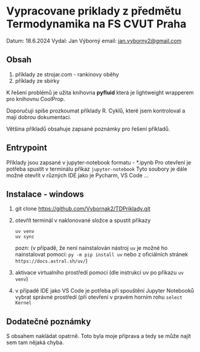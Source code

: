 # Vypracovane priklady z předmětu Termodynamika na FS CVUT Praha

Datum: 18.6.2024
Vydal: Jan Výborný
email: <jan.vyborny2@gmail.com>

## Obsah

1. příklady ze strojar.com - rankinovy oběhy
2. příklady ze sbírky

K řešení problémů je užita knihovna **pyfluid** která je lightweight wrapperem pro knihovnu CoolProp.

Doporučuji spíše prozkoumat příklady R. Cyklů, které jsem kontroloval a mají dobrou dokumentaci.

Většina příkladů obsahuje zapsané poznámky pro řešení příkladů.

## Entrypoint

Příklady jsou zapsané v jupyter-notebook formatu - *.ipynb
Pro otevření je potřeba spustit v terminálu příkaz `jupyter-notebook`
Tyto soubory je dále možné otevřít v různých IDE jako je Pycharm, VS Code ...

## Instalace - windows

1. git clone <https://github.com/Vybornak2/TDPriklady.git>
2. otevřít terminál v naklonované složce a spustit příkazy

   ```
   uv venv
   uv sync
   ```

   pozn: (v případě, že není nainstalován nástroj `uv` je možné ho nainstalovat pomocí:
   `py -m pip install uv` nebo z oficiálních stránek `https://docs.astral.sh/uv/`)

3. aktivace virtualního prostředí pomocí (dle instrukcí uv po příkazu `uv venv`)
4. v případě IDE jako VS Code je potřeba při spouštění Jupyter Notebooků vybrat správné prostředí (při otevření v pravém horním rohu `select Kernel`

## Dodatečné poznámky

S obsahem nakládat opatrně. Toto byla moje příprava a tedy se může najít sem tam nějaká chyba.
